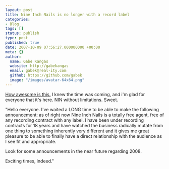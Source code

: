 ```yaml
---
layout: post
title: Nine Inch Nails is no longer with a record label
categories:
- Blog
tags: []
status: publish
type: post
published: true
date: 2007-10-09 07:56:27.000000000 +00:00
meta: {}
author:
  name: Gabe Kangas
  website: http://gabekangas
  email: gabek@real-ity.com
  github: https://github.com/gabek
  image: "/images/avatar-64x64.png"
---
```

[How awesome is this.](http://www.pitchforkmedia.com/article/news/46231-reznor-hammers-another-nail-in-the-industrys-coffin) I knew the time was coming, and i\'m glad for everyone that it\'s here.  NIN without limitations. Sweet.

\"Hello everyone. I\'ve waited a LONG time to be able to make the following announcement: as of right now Nine Inch Nails is a totally free agent, free of any recording contract with any label. I have been under recording contracts for 18 years and have watched the business radically mutate from one thing to something inherently very different and it gives me great pleasure to be able to finally have a direct relationship with the audience as I see fit and appropriate.

Look for some announcements in the near future regarding 2008.

Exciting times, indeed.\"
